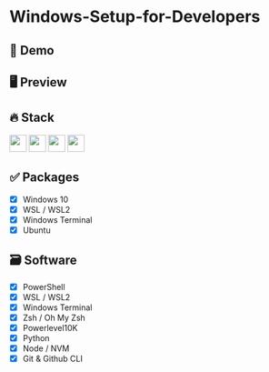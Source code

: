 # Windows-Setup-for-Developers

## 🔗 Demo

## 🖥 Preview

## 🔥 Stack

<img height="30" src="https://img.shields.io/badge/Windows-black?style=for-the-badge&logo=Windows&logoColor=0078D6"/> <img height="30" src="https://img.shields.io/badge/Terminal-black?style=for-the-badge&logo=Windows-Terminal&logoColor=white"/>
<img height="30" src="https://img.shields.io/badge/PowerShell-black?style=for-the-badge&logo=PowerShell&logoColor=00C7B7"/>
<img height="30" src="https://img.shields.io/badge/Ubuntu-black?style=for-the-badge&logo=Ubuntu&logoColor=E95420"/>


## ✅ Packages

- [x] Windows 10
- [x] WSL / WSL2
- [x] Windows Terminal
- [x] Ubuntu

## 🗃 Software

- [x] PowerShell
- [x] WSL / WSL2
- [x] Windows Terminal
- [x] Zsh / Oh My Zsh
- [x] Powerlevel10K
- [x] Python
- [x] Node / NVM
- [x] Git & Github CLI
